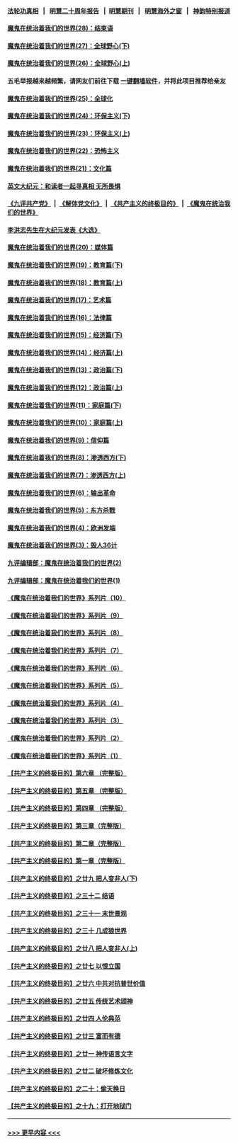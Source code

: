#### [法轮功真相](https://github.com/gfw-breaker/truth/blob/master/README.md?t=0) &nbsp;&nbsp;|&nbsp;&nbsp; [明慧二十周年报告](https://github.com/gfw-breaker/mh-reports/blob/master/README.md?t=0) &nbsp;&nbsp;|&nbsp;&nbsp;[明慧期刊](https://github.com/gfw-breaker/mh-qikan) &nbsp;&nbsp;|&nbsp;&nbsp; [明慧海外之窗](https://github.com/gfw-breaker/mh-news/blob/master/README.md?t=0) &nbsp;&nbsp;|&nbsp;&nbsp; [神韵特别报道](https://github.com/gfw-breaker/mh-news/blob/master/shenyun.md?t=0)
#### [魔鬼在统治着我们的世界(28)：结束语](../pages/nsc422/n10936246.md?t=07110402) 
#### [魔鬼在统治着我们的世界(27)：全球野心(下)](../pages/nsc422/n10928319.md?t=07110402) 
#### [魔鬼在统治着我们的世界(26)：全球野心(上)](../pages/nsc422/n10900318.md?t=07110402) 
#### 五毛举报越来越频繁，请网友们前往下载 [一键翻墙软件](https://github.com/gfw-breaker/ssr-accounts)，并将此项目推荐给亲友
#### [魔鬼在统治着我们的世界(25)：全球化](../pages/nsc422/n10788205.md?t=07110402) 
#### [魔鬼在统治着我们的世界(24)：环保主义(下)](../pages/nsc422/n10695307.md?t=07110402) 
#### [魔鬼在统治着我们的世界(23)：环保主义(上)](../pages/nsc422/n10688613.md?t=07110402) 
#### [魔鬼在统治着我们的世界(22)：恐怖主义](../pages/nsc422/n10614727.md?t=07110402) 
#### [魔鬼在统治着我们的世界(21)：文化篇](../pages/nsc422/n10597706.md?t=07110402) 
#### [英文大纪元：和读者一起寻真相 无所畏惧](../pages/nsc422/n12542027.md?t=07110402) 
#### [《九评共产党》](https://github.com/begood0513/9ping.md/blob/master/README.md) &nbsp;|&nbsp; [《解体党文化》](../../../../jtdwh.md/blob/master/README.md)  &nbsp;|&nbsp; [《共产主义的终极目的》](../../../../gczydzjmd.md/blob/master/README.md) &nbsp;|&nbsp; [《魔鬼在统治我们的世界》](../../../../mgztzwmdsj.md/blob/master/README.md) 
#### [李洪志先生在大纪元发表《大选》](../pages/nsc422/n12534746.md?t=07110402) 
#### [魔鬼在统治着我们的世界(20)：媒体篇](../pages/nsc422/n10586579.md?t=07110402) 
#### [魔鬼在统治着我们的世界(19)：教育篇(下)](../pages/nsc422/n10564808.md?t=07110402) 
#### [魔鬼在统治着我们的世界(18)：教育篇(上)](../pages/nsc422/n10526970.md?t=07110402) 
#### [魔鬼在统治着我们的世界(17)：艺术篇](../pages/nsc422/n10499093.md?t=07110402) 
#### [魔鬼在统治着我们的世界(16)：法律篇](../pages/nsc422/n10485969.md?t=07110402) 
#### [魔鬼在统治着我们的世界(15)：经济篇(下)](../pages/nsc422/n10469975.md?t=07110402) 
#### [魔鬼在统治着我们的世界(14)：经济篇(上)](../pages/nsc422/n10457370.md?t=07110402) 
#### [魔鬼在统治着我们的世界(13)：政治篇(下)](../pages/nsc422/n10448270.md?t=07110402) 
#### [魔鬼在统治着我们的世界(12)：政治篇(上)](../pages/nsc422/n10444576.md?t=07110402) 
#### [魔鬼在统治着我们的世界(11)：家庭篇(下)](../pages/nsc422/n10440961.md?t=07110402) 
#### [魔鬼在统治着我们的世界(10)：家庭篇(上)](../pages/nsc422/n10435448.md?t=07110402) 
#### [魔鬼在统治着我们的世界(9)：信仰篇](../pages/nsc422/n10432159.md?t=07110402) 
#### [魔鬼在统治着我们的世界(8)：渗透西方(下)](../pages/nsc422/n10429603.md?t=07110402) 
#### [魔鬼在统治着我们的世界(7)：渗透西方(上)](../pages/nsc422/n10426013.md?t=07110402) 
#### [魔鬼在统治着我们的世界(6)：输出革命](../pages/nsc422/n10421536.md?t=07110402) 
#### [魔鬼在统治着我们的世界(5)：东方杀戮](../pages/nsc422/n10417707.md?t=07110402) 
#### [魔鬼在统治着我们的世界(4)：欧洲发端](../pages/nsc422/n10414890.md?t=07110402) 
#### [魔鬼在统治着我们的世界(3)：毁人36计](../pages/nsc422/n10411583.md?t=07110402) 
#### [九评编辑部：魔鬼在统治着我们的世界(2)](../pages/nsc422/n10410036.md?t=07110402) 
#### [九评编辑部：魔鬼在统治着我们的世界(1)](../pages/nsc422/n10406825.md?t=07110402) 
#### [《魔鬼在统治着我们的世界》系列片（10）](../pages/nsc422/n12292670.md?t=07110402) 
#### [《魔鬼在统治着我们的世界》系列片（9）](../pages/nsc422/n12290859.md?t=07110402) 
#### [《魔鬼在统治着我们的世界》系列片（8）](../pages/nsc422/n12287445.md?t=07110402) 
#### [《魔鬼在统治着我们的世界》系列片（7）](../pages/nsc422/n12283425.md?t=07110402) 
#### [《魔鬼在统治着我们的世界》系列片（6）](../pages/nsc422/n12282314.md?t=07110402) 
#### [《魔鬼在统治着我们的世界》系列片（5）](../pages/nsc422/n12281419.md?t=07110402) 
#### [《魔鬼在统治着我们的世界》系列片（4）](../pages/nsc422/n12274024.md?t=07110402) 
#### [《魔鬼在统治着我们的世界》系列片（3）](../pages/nsc422/n12271322.md?t=07110402) 
#### [《魔鬼在统治着我们的世界》系列片（2）](../pages/nsc422/n12269049.md?t=07110402) 
#### [《魔鬼在统治着我们的世界》系列片（1）](../pages/nsc422/n12267575.md?t=07110402) 
#### [【共产主义的终极目的】第六章 （完整版）](../pages/nsc422/n11428913.md?t=07110402) 
#### [【共产主义的终极目的】第五章 （完整版）](../pages/nsc422/n11428912.md?t=07110402) 
#### [【共产主义的终极目的】第四章 （完整版）](../pages/nsc422/n11428907.md?t=07110402) 
#### [【共产主义的终极目的】第三章（完整版）](../pages/nsc422/n11428848.md?t=07110402) 
#### [【共产主义的终极目的】第二章（完整版）](../pages/nsc422/n11428831.md?t=07110402) 
#### [【共产主义的终极目的】第一章（完整版）](../pages/nsc422/n11417651.md?t=07110402) 
#### [【共产主义的终极目的】之廿九 把人变非人(下)](../pages/nsc422/n11344140.md?t=07110402) 
#### [【共产主义的终极目的】之三十二 结语](../pages/nsc422/n11360535.md?t=07110402) 
#### [【共产主义的终极目的】之三十一 末世景观](../pages/nsc422/n11351129.md?t=07110402) 
#### [【共产主义的终极目的】之三十 几成狼世界](../pages/nsc422/n11348280.md?t=07110402) 
#### [【共产主义的终极目的】之廿八 把人变非人(上)](../pages/nsc422/n11340492.md?t=07110402) 
#### [【共产主义的终极目的】之廿七 以恨立国](../pages/nsc422/n11336944.md?t=07110402) 
#### [【共产主义的终极目的】之廿六 中共对抗普世价值](../pages/nsc422/n11324785.md?t=07110402) 
#### [【共产主义的终极目的】之廿五 传统艺术颂神](../pages/nsc422/n11296396.md?t=07110402) 
#### [【共产主义的终极目的】之廿四 人伦典范](../pages/nsc422/n11296397.md?t=07110402) 
#### [【共产主义的终极目的】之廿三 富而有德](../pages/nsc422/n11283598.md?t=07110402) 
#### [【共产主义的终极目的】之廿一 神传语言文字](../pages/nsc422/n11263265.md?t=07110402) 
#### [【共产主义的终极目的】之廿二 破坏修炼文化](../pages/nsc422/n11245728.md?t=07110402) 
#### [【共产主义的终极目的】之二十：偷天换日](../pages/nsc422/n11238846.md?t=07110402) 
#### [【共产主义的终极目的】之十九：打开地狱门](../pages/nsc422/n11206376.md?t=07110402) 

----
#### [ >>> 更早内容 <<< ](../indexes/nsc422-earlier.md)
